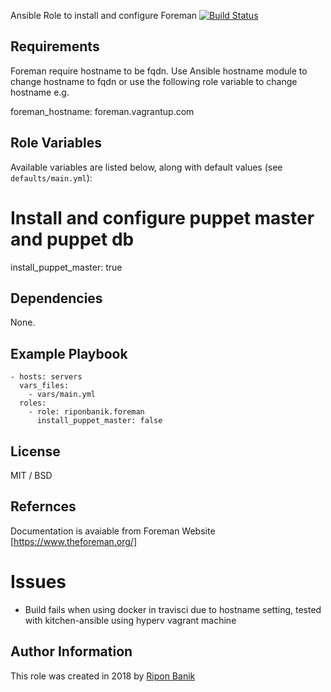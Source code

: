 Ansible Role to install and configure Foreman
[![Build Status](https://travis-ci.org/riponbanik/ansible-role-foreman.svg?branch=master)](https://travis-ci.org/riponbanik/ansible-role-foreman)

## Requirements
Foreman require hostname to be fqdn. Use Ansible hostname module to change hostname to fqdn or use the following role variable to change hostname e.g.

foreman_hostname: foreman.vagrantup.com

## Role Variables
Available variables are listed below, along with default values (see `defaults/main.yml`):

# Install and configure puppet master and puppet db
install_puppet_master: true

## Dependencies

None.

## Example Playbook

    - hosts: servers
      vars_files:
        - vars/main.yml
      roles:
        - role: riponbanik.foreman 
          install_puppet_master: false

## License

MIT / BSD


## Refernces
Documentation is avaiable from Foreman Website [https://www.theforeman.org/]

# Issues
* Build fails when using docker in travisci due to hostname setting, tested with kitchen-ansible using hyperv vagrant machine

## Author Information

This role was created in 2018 by [Ripon Banik ](https://www.linkedin.com/in/ripon-banik-79956b23/)

